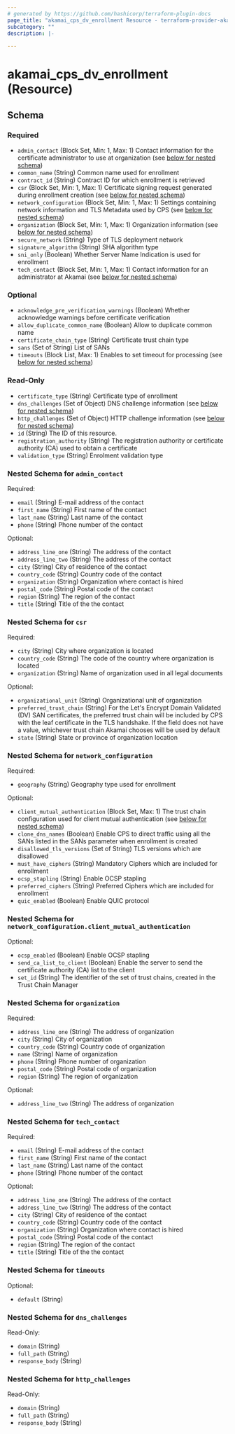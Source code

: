 ```yaml
---
# generated by https://github.com/hashicorp/terraform-plugin-docs
page_title: "akamai_cps_dv_enrollment Resource - terraform-provider-akamai"
subcategory: ""
description: |-
  
---
```


# akamai_cps_dv_enrollment (Resource)





<!-- schema generated by tfplugindocs -->
## Schema

### Required

- `admin_contact` (Block Set, Min: 1, Max: 1) Contact information for the certificate administrator to use at organization (see [below for nested schema](#nestedblock--admin_contact))
- `common_name` (String) Common name used for enrollment
- `contract_id` (String) Contract ID for which enrollment is retrieved
- `csr` (Block Set, Min: 1, Max: 1) Certificate signing request generated during enrollment creation (see [below for nested schema](#nestedblock--csr))
- `network_configuration` (Block Set, Min: 1, Max: 1) Settings containing network information and TLS Metadata used by CPS (see [below for nested schema](#nestedblock--network_configuration))
- `organization` (Block Set, Min: 1, Max: 1) Organization information (see [below for nested schema](#nestedblock--organization))
- `secure_network` (String) Type of TLS deployment network
- `signature_algorithm` (String) SHA algorithm type
- `sni_only` (Boolean) Whether Server Name Indication is used for enrollment
- `tech_contact` (Block Set, Min: 1, Max: 1) Contact information for an administrator at Akamai (see [below for nested schema](#nestedblock--tech_contact))

### Optional

- `acknowledge_pre_verification_warnings` (Boolean) Whether acknowledge warnings before certificate verification
- `allow_duplicate_common_name` (Boolean) Allow to duplicate common name
- `certificate_chain_type` (String) Certificate trust chain type
- `sans` (Set of String) List of SANs
- `timeouts` (Block List, Max: 1) Enables to set timeout for processing (see [below for nested schema](#nestedblock--timeouts))

### Read-Only

- `certificate_type` (String) Certificate type of enrollment
- `dns_challenges` (Set of Object) DNS challenge information (see [below for nested schema](#nestedatt--dns_challenges))
- `http_challenges` (Set of Object) HTTP challenge information (see [below for nested schema](#nestedatt--http_challenges))
- `id` (String) The ID of this resource.
- `registration_authority` (String) The registration authority or certificate authority (CA) used to obtain a certificate
- `validation_type` (String) Enrolment validation type

<a id="nestedblock--admin_contact"></a>
### Nested Schema for `admin_contact`

Required:

- `email` (String) E-mail address of the contact
- `first_name` (String) First name of the contact
- `last_name` (String) Last name of the contact
- `phone` (String) Phone number of the contact

Optional:

- `address_line_one` (String) The address of the contact
- `address_line_two` (String) The address of the contact
- `city` (String) City of residence of the contact
- `country_code` (String) Country code of the contact
- `organization` (String) Organization where contact is hired
- `postal_code` (String) Postal code of the contact
- `region` (String) The region of the contact
- `title` (String) Title of the the contact


<a id="nestedblock--csr"></a>
### Nested Schema for `csr`

Required:

- `city` (String) City where organization is located
- `country_code` (String) The code of the country where organization is located
- `organization` (String) Name of organization used in all legal documents

Optional:

- `organizational_unit` (String) Organizational unit of organization
- `preferred_trust_chain` (String) For the Let's Encrypt Domain Validated (DV) SAN certificates, the preferred trust chain will be included by CPS with the leaf certificate in the TLS handshake. If the field does not have a value, whichever trust chain Akamai chooses will be used by default
- `state` (String) State or province of organization location


<a id="nestedblock--network_configuration"></a>
### Nested Schema for `network_configuration`

Required:

- `geography` (String) Geography type used for enrollment

Optional:

- `client_mutual_authentication` (Block Set, Max: 1) The trust chain configuration used for client mutual authentication (see [below for nested schema](#nestedblock--network_configuration--client_mutual_authentication))
- `clone_dns_names` (Boolean) Enable CPS to direct traffic using all the SANs listed in the SANs parameter when enrollment is created
- `disallowed_tls_versions` (Set of String) TLS versions which are disallowed
- `must_have_ciphers` (String) Mandatory Ciphers which are included for enrollment
- `ocsp_stapling` (String) Enable OCSP stapling
- `preferred_ciphers` (String) Preferred Ciphers which are included for enrollment
- `quic_enabled` (Boolean) Enable QUIC protocol

<a id="nestedblock--network_configuration--client_mutual_authentication"></a>
### Nested Schema for `network_configuration.client_mutual_authentication`

Optional:

- `ocsp_enabled` (Boolean) Enable OCSP stapling
- `send_ca_list_to_client` (Boolean) Enable the server to send the certificate authority (CA) list to the client
- `set_id` (String) The identifier of the set of trust chains, created in the Trust Chain Manager



<a id="nestedblock--organization"></a>
### Nested Schema for `organization`

Required:

- `address_line_one` (String) The address of organization
- `city` (String) City of organization
- `country_code` (String) Country code of organization
- `name` (String) Name of organization
- `phone` (String) Phone number of organization
- `postal_code` (String) Postal code of organization
- `region` (String) The region of organization

Optional:

- `address_line_two` (String) The address of organization


<a id="nestedblock--tech_contact"></a>
### Nested Schema for `tech_contact`

Required:

- `email` (String) E-mail address of the contact
- `first_name` (String) First name of the contact
- `last_name` (String) Last name of the contact
- `phone` (String) Phone number of the contact

Optional:

- `address_line_one` (String) The address of the contact
- `address_line_two` (String) The address of the contact
- `city` (String) City of residence of the contact
- `country_code` (String) Country code of the contact
- `organization` (String) Organization where contact is hired
- `postal_code` (String) Postal code of the contact
- `region` (String) The region of the contact
- `title` (String) Title of the the contact


<a id="nestedblock--timeouts"></a>
### Nested Schema for `timeouts`

Optional:

- `default` (String)


<a id="nestedatt--dns_challenges"></a>
### Nested Schema for `dns_challenges`

Read-Only:

- `domain` (String)
- `full_path` (String)
- `response_body` (String)


<a id="nestedatt--http_challenges"></a>
### Nested Schema for `http_challenges`

Read-Only:

- `domain` (String)
- `full_path` (String)
- `response_body` (String)
